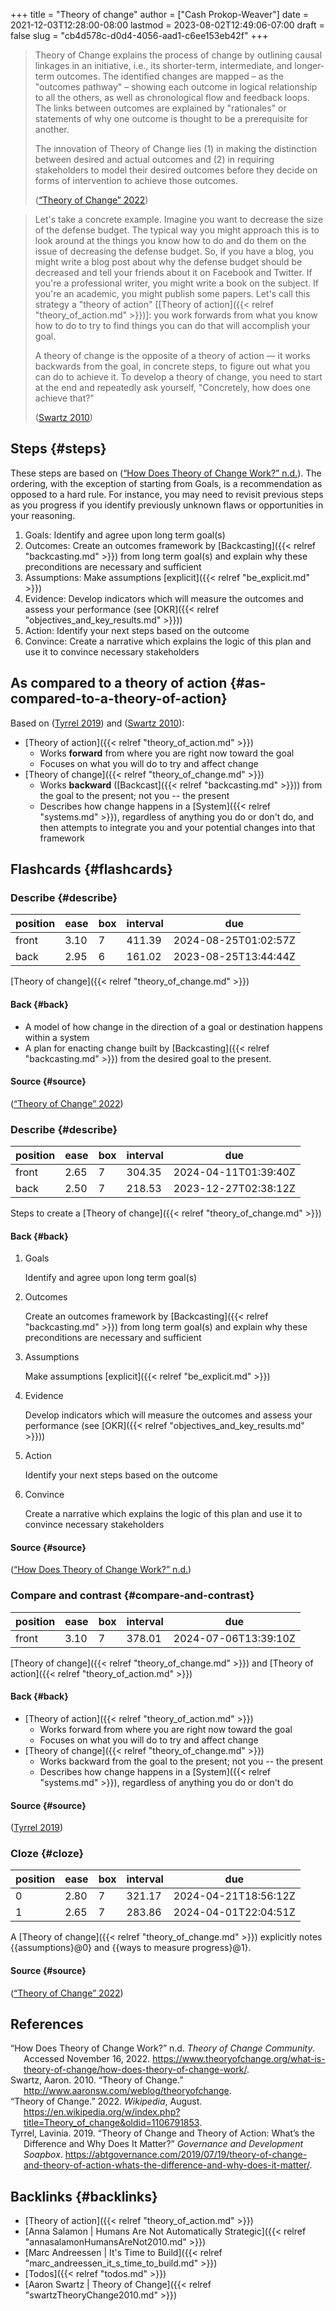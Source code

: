+++
title = "Theory of change"
author = ["Cash Prokop-Weaver"]
date = 2021-12-03T12:28:00-08:00
lastmod = 2023-08-02T12:49:06-07:00
draft = false
slug = "cb4d578c-d0d4-4056-aad1-c6ee153eb42f"
+++

> Theory of Change explains the process of change by outlining causal linkages in an initiative, i.e., its shorter-term, intermediate, and longer-term outcomes. The identified changes are mapped – as the "outcomes pathway" – showing each outcome in logical relationship to all the others, as well as chronological flow and feedback loops. The links between outcomes are explained by "rationales" or statements of why one outcome is thought to be a prerequisite for another.
>
> The innovation of Theory of Change lies (1) in making the distinction between desired and actual outcomes and (2) in requiring stakeholders to model their desired outcomes before they decide on forms of intervention to achieve those outcomes.
>
> (<a href="#citeproc_bib_item_3">“Theory of Change” 2022</a>)

<!--quoteend-->

> Let's take a concrete example. Imagine you want to decrease the size of the defense budget. The typical way you might approach this is to look around at the things you know how to do and do them on the issue of decreasing the defense budget. So, if you have a blog, you might write a blog post about why the defense budget should be decreased and tell your friends about it on Facebook and Twitter. If you're a professional writer, you might write a book on the subject. If you're an academic, you might publish some papers. Let's call this strategy a "theory of action" [[Theory of action]({{< relref "theory_of_action.md" >}})]: you work forwards from what you know how to do to try to find things you can do that will accomplish your goal.
>
> A theory of change is the opposite of a theory of action — it works backwards from the goal, in concrete steps, to figure out what you can do to achieve it. To develop a theory of change, you need to start at the end and repeatedly ask yourself, "Concretely, how does one achieve that?"
>
> (<a href="#citeproc_bib_item_2">Swartz 2010</a>)


## Steps {#steps}

These steps are based on (<a href="#citeproc_bib_item_1">“How Does Theory of Change Work?” n.d.</a>). The ordering, with the exception of starting from Goals, is a recommendation as opposed to a hard rule. For instance, you may need to revisit previous steps as you progress if you identify previously unknown flaws or opportunities in your reasoning.

1.  Goals: Identify and agree upon long term goal(s)
2.  Outcomes: Create an outcomes framework by [Backcasting]({{< relref "backcasting.md" >}}) from long term goal(s) and explain why these preconditions are necessary and sufficient
3.  Assumptions: Make assumptions [explicit]({{< relref "be_explicit.md" >}})
4.  Evidence: Develop indicators which will measure the outcomes and assess your performance (see [OKR]({{< relref "objectives_and_key_results.md" >}}))
5.  Action: Identify your next steps based on the outcome
6.  Convince: Create a narrative which explains the logic of this plan and use it to convince necessary stakeholders


## As compared to a theory of action {#as-compared-to-a-theory-of-action}

Based on (<a href="#citeproc_bib_item_4">Tyrrel 2019</a>) and (<a href="#citeproc_bib_item_2">Swartz 2010</a>):

-   [Theory of action]({{< relref "theory_of_action.md" >}})
    -   Works **forward** from where you are right now toward the goal
    -   Focuses on what you will do to try and affect change
-   [Theory of change]({{< relref "theory_of_change.md" >}})
    -   Works **backward** ([Backcast]({{< relref "backcasting.md" >}})) from the goal to the present; not you -- the present
    -   Describes how change happens in a [System]({{< relref "systems.md" >}}), regardless of anything you do or don't do, and then attempts to integrate you and your potential changes into that framework


## Flashcards {#flashcards}


### Describe {#describe}

| position | ease | box | interval | due                  |
|----------|------|-----|----------|----------------------|
| front    | 3.10 | 7   | 411.39   | 2024-08-25T01:02:57Z |
| back     | 2.95 | 6   | 161.02   | 2023-08-25T13:44:44Z |

[Theory of change]({{< relref "theory_of_change.md" >}})


#### Back {#back}

-   A model of how change in the direction of a goal or destination happens within a system
-   A plan for enacting change built by [Backcasting]({{< relref "backcasting.md" >}}) from the desired goal to the present.


#### Source {#source}

(<a href="#citeproc_bib_item_3">“Theory of Change” 2022</a>)


### Describe {#describe}

| position | ease | box | interval | due                  |
|----------|------|-----|----------|----------------------|
| front    | 2.65 | 7   | 304.35   | 2024-04-11T01:39:40Z |
| back     | 2.50 | 7   | 218.53   | 2023-12-27T02:38:12Z |

Steps to create a [Theory of change]({{< relref "theory_of_change.md" >}})


#### Back {#back}

1.  Goals

    Identify and agree upon long term goal(s)

2.  Outcomes

    Create an outcomes framework by [Backcasting]({{< relref "backcasting.md" >}}) from long term goal(s) and explain why these preconditions are necessary and sufficient

3.  Assumptions

    Make assumptions [explicit]({{< relref "be_explicit.md" >}})

4.  Evidence

    Develop indicators which will measure the outcomes and assess your performance (see [OKR]({{< relref "objectives_and_key_results.md" >}}))

5.  Action

    Identify your next steps based on the outcome

6.  Convince

    Create a narrative which explains the logic of this plan and use it to convince necessary stakeholders


#### Source {#source}

(<a href="#citeproc_bib_item_1">“How Does Theory of Change Work?” n.d.</a>)


### Compare and contrast {#compare-and-contrast}

| position | ease | box | interval | due                  |
|----------|------|-----|----------|----------------------|
| front    | 3.10 | 7   | 378.01   | 2024-07-06T13:39:10Z |

[Theory of change]({{< relref "theory_of_change.md" >}}) and [Theory of action]({{< relref "theory_of_action.md" >}})


#### Back {#back}

-   [Theory of action]({{< relref "theory_of_action.md" >}})
    -   Works forward from where you are right now toward the goal
    -   Focuses on what you will do to try and affect change
-   [Theory of change]({{< relref "theory_of_change.md" >}})
    -   Works backward from the goal to the present; not you -- the present
    -   Describes how change happens in a [System]({{< relref "systems.md" >}}), regardless of anything you do or don't do


#### Source {#source}

(<a href="#citeproc_bib_item_4">Tyrrel 2019</a>)


### Cloze {#cloze}

| position | ease | box | interval | due                  |
|----------|------|-----|----------|----------------------|
| 0        | 2.80 | 7   | 321.17   | 2024-04-21T18:56:12Z |
| 1        | 2.65 | 7   | 283.86   | 2024-04-01T22:04:51Z |

A [Theory of change]({{< relref "theory_of_change.md" >}}) explicitly notes {{assumptions}@0} and {{ways to measure progress}@1}.


#### Source {#source}

(<a href="#citeproc_bib_item_3">“Theory of Change” 2022</a>)

## References

<style>.csl-entry{text-indent: -1.5em; margin-left: 1.5em;}</style><div class="csl-bib-body">
  <div class="csl-entry"><a id="citeproc_bib_item_1"></a>“How Does Theory of Change Work?” n.d. <i>Theory of Change Community</i>. Accessed November 16, 2022. <a href="https://www.theoryofchange.org/what-is-theory-of-change/how-does-theory-of-change-work/">https://www.theoryofchange.org/what-is-theory-of-change/how-does-theory-of-change-work/</a>.</div>
  <div class="csl-entry"><a id="citeproc_bib_item_2"></a>Swartz, Aaron. 2010. “Theory of Change.” <a href="http://www.aaronsw.com/weblog/theoryofchange">http://www.aaronsw.com/weblog/theoryofchange</a>.</div>
  <div class="csl-entry"><a id="citeproc_bib_item_3"></a>“Theory of Change.” 2022. <i>Wikipedia</i>, August. <a href="https://en.wikipedia.org/w/index.php?title=Theory_of_change&oldid=1106791853">https://en.wikipedia.org/w/index.php?title=Theory_of_change&#38;oldid=1106791853</a>.</div>
  <div class="csl-entry"><a id="citeproc_bib_item_4"></a>Tyrrel, Lavinia. 2019. “Theory of Change and Theory of Action: What’s the Difference and Why Does It Matter?” <i>Governance and Development Soapbox</i>. <a href="https://abtgovernance.com/2019/07/19/theory-of-change-and-theory-of-action-whats-the-difference-and-why-does-it-matter/">https://abtgovernance.com/2019/07/19/theory-of-change-and-theory-of-action-whats-the-difference-and-why-does-it-matter/</a>.</div>
</div>


## Backlinks {#backlinks}

-   [Theory of action]({{< relref "theory_of_action.md" >}})
-   [Anna Salamon | Humans Are Not Automatically Strategic]({{< relref "annasalamonHumansAreNot2010.md" >}})
-   [Marc Andreessen | It's Time to Build]({{< relref "marc_andreessen_it_s_time_to_build.md" >}})
-   [Todos]({{< relref "todos.md" >}})
-   [Aaron Swartz | Theory of Change]({{< relref "swartzTheoryChange2010.md" >}})
